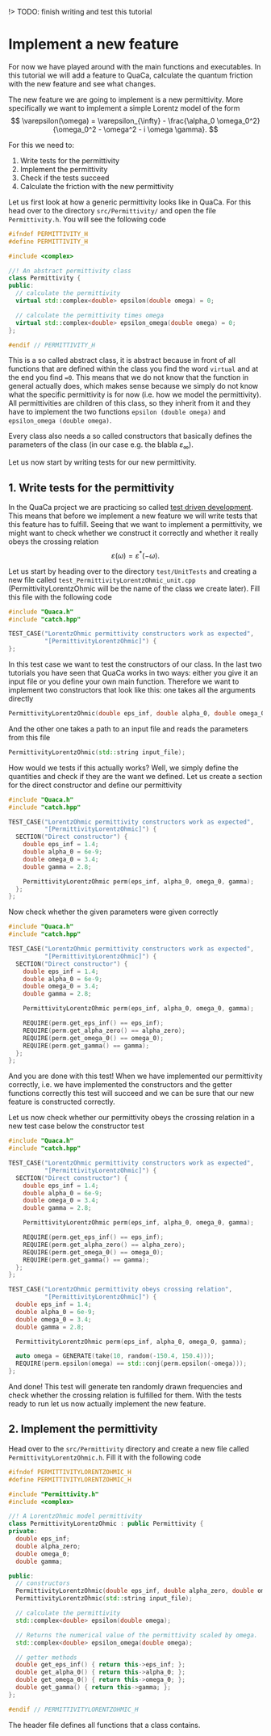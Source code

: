 !> TODO: finish writing and test this tutorial

# Implement a new feature
For now we have played around with the main functions and executables.
In this tutorial we will add a feature to QuaCa, calculate the quantum friction with the new feature and see what changes.

The new feature we are going to implement is a new permittivity.
More specifically we want to implement a simple Lorentz model of the form
$$
\varepsilon(\omega) = \varepsilon_{\infty} - \frac{\alpha_0 \omega_0^2}{\omega_0^2 - \omega^2 - i \omega \gamma}.
$$

For this we need to:

1. Write tests for the permittivity
2. Implement the permittivity
3. Check if the tests succeed
4. Calculate the friction with the new permittivity


Let us first look at how a generic permittivity looks like in QuaCa.
For this head over to the directory `src/Permittivity/` and open the file `Permittivity.h`.
You will see the following code
```cpp
#ifndef PERMITTIVITY_H
#define PERMITTIVITY_H

#include <complex>

//! An abstract permittivity class
class Permittivity {
public:
  // calculate the permittivity
  virtual std::complex<double> epsilon(double omega) = 0;

  // calculate the permittivity times omega
  virtual std::complex<double> epsilon_omega(double omega) = 0;
};

#endif // PERMITTIVITY_H
```
This is a so called abstract class, it is abstract because in front of all functions that are defined within the class you find the word `virtual` and at the end you find `=0`.
This means that we do not know that the function in general actually does, which makes sense because we simply do not know what the specific permittivity is for now (i.e. how we model the permittivity).
All permittivities are children of this class, so they inherit from it and they have to implement the two functions `epsilon (double omega)` and `epsilon_omega (double omega)`.

Every class also needs a so called constructors that basically defines the parameters of the class (in our case e.g. the blabla $\varepsilon_{\infty}$).

Let us now start by writing tests for our new permittivity.

## 1. Write tests for the permittivity
In the QuaCa project we are practicing so called [test driven development](testing).
This means that before we implement a new feature we will write tests that this feature has to fulfill.
Seeing that we want to implement a permittivity, we might want to check whether we construct it correctly and whether it really obeys the crossing relation
$$
\varepsilon(\omega) = \varepsilon^{*}(-\omega).
$$

Let us start by heading over to the directory `test/UnitTests` and creating a new file called `test_PermittivityLorentzOhmic_unit.cpp` (PermittivityLorentzOhmic will be the name of the class we create later).
Fill this file with the following code
```cpp
#include "Quaca.h"
#include "catch.hpp"

TEST_CASE("LorentzOhmic permittivity constructors work as expected",
          "[PermittivityLorentzOhmic]") {
};
```
In this test case we want to test the constructors of our class.
In the last two tutorials you have seen that QuaCa works in two ways: either you give it an input file or you define your own main function.
Therefore we want to implement two constructors that look like this: one takes all the arguments directly
```cpp
PermittivityLorentzOhmic(double eps_inf, double alpha_0, double omega_0, double gamma);
```
And the other one takes a path to an input file and reads the parameters from this file
```cpp
PermittivityLorentzOhmic(std::string input_file);
```
How would we tests if this actually works?
Well, we simply define the quantities and check if they are the want we defined.
Let us create a section for the direct constructor and define our permittivity
```cpp
#include "Quaca.h"
#include "catch.hpp"

TEST_CASE("LorentzOhmic permittivity constructors work as expected",
          "[PermittivityLorentzOhmic]") {
  SECTION("Direct constructor") {
    double eps_inf = 1.4;
    double alpha_0 = 6e-9;
    double omega_0 = 3.4;
    double gamma = 2.8;

    PermittivityLorentzOhmic perm(eps_inf, alpha_0, omega_0, gamma);
  };
};
```
Now check whether the given parameters were given correctly
```cpp
#include "Quaca.h"
#include "catch.hpp"

TEST_CASE("LorentzOhmic permittivity constructors work as expected",
          "[PermittivityLorentzOhmic]") {
  SECTION("Direct constructor") {
    double eps_inf = 1.4;
    double alpha_0 = 6e-9;
    double omega_0 = 3.4;
    double gamma = 2.8;

    PermittivityLorentzOhmic perm(eps_inf, alpha_0, omega_0, gamma);

    REQUIRE(perm.get_eps_inf() == eps_inf);
    REQUIRE(perm.get_alpha_zero() == alpha_zero);
    REQUIRE(perm.get_omega_0() == omega_0);
    REQUIRE(perm.get_gamma() == gamma);
  };
};
```
And you are done with this test!
When we have implemented our permittivity correctly, i.e. we have implemented the constructors and the getter functions correctly this test will succeed and we can be sure that our new feature is constructed correctly.

Let us now check whether our permittivity obeys the crossing relation in a new test case below the constructor test
```cpp
#include "Quaca.h"
#include "catch.hpp"

TEST_CASE("LorentzOhmic permittivity constructors work as expected",
          "[PermittivityLorentzOhmic]") {
  SECTION("Direct constructor") {
    double eps_inf = 1.4;
    double alpha_0 = 6e-9;
    double omega_0 = 3.4;
    double gamma = 2.8;

    PermittivityLorentzOhmic perm(eps_inf, alpha_0, omega_0, gamma);

    REQUIRE(perm.get_eps_inf() == eps_inf);
    REQUIRE(perm.get_alpha_zero() == alpha_zero);
    REQUIRE(perm.get_omega_0() == omega_0);
    REQUIRE(perm.get_gamma() == gamma);
  };
};

TEST_CASE("LorentzOhmic permittivity obeys crossing relation",
          "[PermittivityLorentzOhmic]") {
  double eps_inf = 1.4;
  double alpha_0 = 6e-9;
  double omega_0 = 3.4;
  double gamma = 2.8;

  PermittivityLorentzOhmic perm(eps_inf, alpha_0, omega_0, gamma);

  auto omega = GENERATE(take(10, random(-150.4, 150.4)));
  REQUIRE(perm.epsilon(omega) == std::conj(perm.epsilon(-omega)));
};
```
And done!
This test will generate ten randomly drawn frequencies and check whether the crossing relation is fulfilled for them.
With the tests ready to run let us now actually implement the new feature.

## 2. Implement the permittivity
Head over to the `src/Permittivity` directory and create a new file called `PermittivityLorentzOhmic.h`.
Fill it with the following code
```cpp
#ifndef PERMITTIVITYLORENTZOHMIC_H
#define PERMITTIVITYLORENTZOHMIC_H

#include "Permittivity.h"
#include <complex>

//! A LorentzOhmic model permittivity
class PermittivityLorentzOhmic : public Permittivity {
private:
  double eps_inf;
  double alpha_zero;
  double omega_0;
  double gamma;

public:
  // constructors
  PermittivityLorentzOhmic(double eps_inf, double alpha_zero, double omega_0, double gamma);
  PermittivityLorentzOhmic(std::string input_file);

  // calculate the permittivity
  std::complex<double> epsilon(double omega);

  // Returns the numerical value of the permittivity scaled by omega.
  std::complex<double> epsilon_omega(double omega);

  // getter methods
  double get_eps_inf() { return this->eps_inf; };
  double get_alpha_0() { return this->alpha_0; };
  double get_omega_0() { return this->omega_0; };
  double get_gamma() { return this->gamma; };
};

#endif // PERMITTIVITYLORENTZOHMIC_H
```
The header file defines all functions that a class contains.
